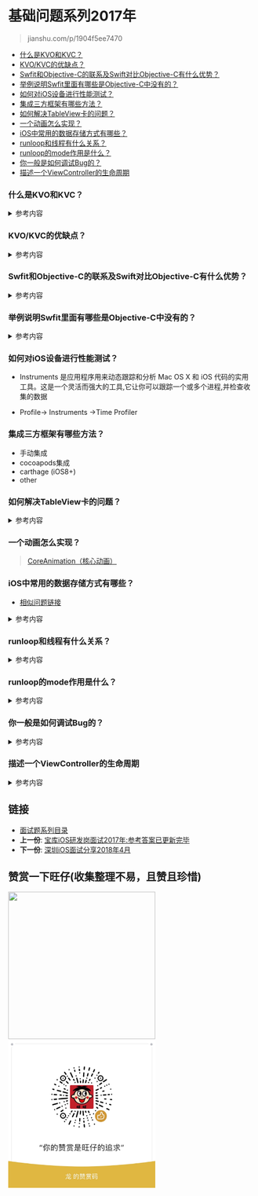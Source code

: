 # 基础问题系列2017年

> jianshu.com/p/1904f5ee7470

  -   [什么是KVO和KVC？](#什么是kvo和kvc)
-   [KVO/KVC的优缺点？](#kvokvc的优缺点)
-   [Swfit和Objective-C的联系及Swift对比Objective-C有什么优势？](#swfit和objective-c的联系及swift对比objective-c有什么优势)
-   [举例说明Swfit里面有哪些是Objective-C中没有的？](#举例说明swfit里面有哪些是objective-c中没有的)
-   [如何对iOS设备进行性能测试？](#如何对ios设备进行性能测试)
-   [集成三方框架有哪些方法？](#集成三方框架有哪些方法)
-   [如何解决TableView卡的问题？](#如何解决tableview卡的问题)
-   [一个动画怎么实现？](#一个动画怎么实现)
-   [iOS中常用的数据存储方式有哪些？](#ios中常用的数据存储方式有哪些)
-   [runloop和线程有什么关系？](#runloop和线程有什么关系)
-   [runloop的mode作用是什么？](#runloop的mode作用是什么)
-   [你一般是如何调试Bug的？](#你一般是如何调试bug的)
-   [描述一个ViewController的生命周期](#描述一个viewcontroller的生命周期)

###  什么是KVO和KVC？  
<details>
<summary> 参考内容 </summary>

- KVC : 键值编码，是Key Value Coding 的简称，cocoa的标准组成部分，是一种可以直接通过字符串的名字(Key)来访问类属性的机制，而不是通过调用Setter方法、Getter方法进行访问
- KVO：（Key Value Observer）键值观察者，是观察者设计模式的一种具体实现

</details>

### KVO/KVC的优缺点？

<details>
<summary> 参考内容 </summary>

#### KVC：

- 优点：没有property的变量（私有）也能通过KVC进行设置，或者简化代码（多级属性）
- 缺点：如果key只写错，编写的时候不会报错，但是运行的时候会报错

#### KVO优点：

* 能够提供一种简单的方法实现两个对象的同步；
* 能够对内部对象的状态改变作出响应，而且不需要改变内部对象的实现；
* 能够提供被观察者属性的最新值和之前的值；
* 使用key Path来观察属性，因此可以观察嵌套对象；
* 完成了对观察对象的抽象，因为不需要额外的代码来允许观察者被观察。

#### KVO缺点：

* KVO只能检测类中的属性，并且属性名都是通过NSString来查找，编译器不会补全（编译时不会出现警告），容易写错；
* 对属性重构，将导致观察代码不可用；
* 复杂的 “if” 语句要求对象正在观察多个值，是因为所有的观察代码通过一个方法来指向；

</details>

### Swfit和Objective-C的联系及Swift对比Objective-C有什么优势？
<details>
<summary> 参考内容 </summary>

- 联系: 
	- Swift与Objective-C共用同一套运行时环境
	- 同一个工程，可以同时使用Swift和Objective-C
	- Objective-C出现过的绝大多数概念，比如引用记数、ARC、属性、协议、接口、初始化、扩展类、命名参数、匿名函数等，在Swift中继续有效（可能只是换了个术语)

- 优势
	- Swift容易阅读，语法和文件结构简易化。
	- Swift更易于维护，文件分离后结构更清晰。
	- Swift更加安全，它是类型安全的语言。
	- Swift代码更少，简洁的语法，可以省去大量冗余代码
	- Swift速度更快，运算性能更高。

</details>

### 举例说明Swfit里面有哪些是Objective-C中没有的？

<details>
<summary> 参考内容 </summary>
	
1).swift独有的范围运算符：a…b 表示 [a,b] 如3…5 就是范围取3，4，5

2).swift独有的元组类型

var point = (x:15,y:20.2)
就是元组名是 point ，里面有两个元素x和y。 有点类似于结构体.

3).函数的默认参数值

func addStudent (name:string,age:Int = 20) –>string{}
设置了默认的年龄为20 所以再调用时只需要写个名字
addStudent("DragonLi")
要注意的是，使用了默认参数值， 系统会自动生成一个外部参数名。
想改名字也就要写外部参数名了 即 addStudent(“zss”,age:18)

4).swift中使用let定义常量,var定义变量

使用常量,更加安全,不能够被修改,在需要对对象进行修改的时候 只能用var修饰.

5).if let 、 guard let 的用法

缩减代码量，安全处理数据逻辑。

</details>

### 如何对iOS设备进行性能测试？
- Instruments 是应用程序用来动态跟踪和分析 Mac OS X 和 iOS 代码的实用工具。这是一个灵活而强大的工具,它让你可以跟踪一个或多个进程,并检查收集的数据

- Profile-> Instruments ->Time Profiler

### 集成三方框架有哪些方法？
- 手动集成
- cocoapods集成
- carthage (iOS8+)
- other

### 如何解决TableView卡的问题？
<details>
<summary> 参考内容 </summary>

* 缓存行高
* 尽量用轻量级的对象，比如用不到事件处理的地方，可以考虑使用 CALayer 取代 UIView
* 不要频繁地调用 UIView 的相关属性，比如 frame、bounds、transform 等属性，尽量减少不必要的修改
* 尽量提前计算好布局，在有需要时一次性调整对应的属性，不要多次修改属性
* Autolayout 会比直接设置 frame 消耗更多的 CPU 资源
* 图片的 size 最好刚好跟 UIImageView 的 size 保持一致
* 控制一下线程的最大并发数量
* 尽量把耗时的操作放到子线程
	* 文本处理（尺寸计算、绘制）
	* 图片处理（解码、绘制）

* 尽量避免短时间内大量图片的显示，尽可能将多张图片合成一张进行显示
* 尽量减少视图数量和层次
* 减少透明的视图（alpha<1），不透明的就设置 opaque 为 YES
* 尽量避免出现离屏渲染

</details>

### 一个动画怎么实现？ 
>  [CoreAnimation（核心动画）](https://github.com/DevDragonLi/Core-AnimationPerformanceOptimization)

### iOS中常用的数据存储方式有哪些？

- [相似问题链接](./01一份"有点难"的iOS面试题MrPeak2016年.md#链接)

<details>
<summary> 参考内容 </summary>

- 综合	
	- 所有的本地持久化数据存储的本质都是写文件，而且只能存到沙盒中。
	- 沙盒机制是苹果的一项安全机制，本质就是系统给每个应用分配了一个文件夹来存储数据，而且每个应用只能访问分配给自己的那个文件夹，其他应用的文件夹是不能访问的。
	- 数据存储的核心都是写文件。主要有四种持久化方式：属性列表，对象序列化，SQLite 数据库, CoreData
	
	- 属性列表：应用于少量数据存储，比如登陆的用户信息，应用程序配置信息等。只有NSString ，NSArray，NSDictory，NSData，可以WriteToFile；存储的依旧是plist文件，plist文件可以存储的7种数据类型：array，dictory，string，bool，data，date，number。

- 详细
	- 对象序列化：最终也是存为属性列表文件，如果程序中，需要存储的时候，直接存储对象比较方便，例如有一个设置类，我们可以把设置类的对象直接存储，就没必要再把里面的每一个属性单独存到文件中。对象序列化是将一个实现了NSCoding协议的对象，通过序列化（NSKeydArchiver）的形式，将对象中的属性抽取出来，转化成二进制流，也就是NSData，NSData可以选择write to file 或者存储到NSUserdefault中。 必须实现的两个方法 encodeWithCoder，initWithCoder。对象序列化的本质就是 对象NSData。

	- SQLite： 适合大量，重复，有规律的数据存储。而且频繁的读取，删除，过滤数据，这种适合使用数据库 (iOS 使用第三方FMDB)

	- CoreData： Sqlite叫做关系型数据库，CoreData 是一中OR-Mapping的思想 ，O代表对象Object，R代表relationship，Mapping代表映射，直译过来就是对象关系映射，其实就是把对象的属性和表中的字段自动映射，简化程序员的负担，以面向对象的方式操作数据库。ORMapping是一种思想，CoreData实现了这种思想，在Java中，hibernate 也是对ORMapping的一种实现，只是利用java实现的。
	- CoreData 本质还是数据库，只不过使用起来更加面向对象，不关注二维的表结构，而是只需要关注对象，纯面向对象的数据操作方式。我们直接使用数据库的时候，如果向数据库中插入数据，一般是把一个对象的属性和数据库中某个表的字段一一对应，然后把对象的属性存储到具体的表字段中.取一条数据的时候，把表中的一行数据取出，同样需要再封装到对象的属性中，这样的方式有点繁琐，不面向对象。CoreData解决的问题就是不需要这个中间的转换过程，看起来是直接把对象存储进去，并且取出来，不关心表的存在，实际内部帮你做好了映射关系。

</details>

### runloop和线程有什么关系？
<details>
<summary> 参考内容 </summary>

-  runloop和线程是一一对应关系
	- key：thread ，value ：loop
- 一般来讲，一个线程一次只能执行一个任务，执行完成后线程就会退出。
- 保持程序的持续运行(ios程序为什么能一直活着不会死)
	- 处理app中的各种事件（比如触摸事件、定时器事件【NSTimer】、selector事件【选择器·performSelector···】）
	- 节省CPU资源，提高程序性能，有事情就做事情，没事情就休息

- 重要性
	- 如果没有Runloop,那么程序一启动就会退出，什么事情都做不了。
	- 如果有了Runloop，那么相当于在内部有一个事件循环，能够保证程序的持续运行
	- main函数中的Runloop a 在UIApplication函数内部就启动了一个Runloop 该函数返回一个int类型的值 b 这个默认启动的Runloop是跟主线程相关联的

</details>

### runloop的mode作用是什么？
<details>
<summary> 参考内容 </summary>

- 实际编码可用为3种(系统占用2种独有)
- example ,定时器,等处理需要采取不同的 mode 

</details>

### 你一般是如何调试Bug的？
<details>
<summary> 参考内容 </summary>

- 在运行过程中，如果出现EXC_BAD_ACCESS 异常，往往提示的信息很少或者没有提示，启用NSZombieEnabled后在控制台能打印出更多的提示信息，便于debug,请注意，僵尸模式下的调试工作只能在模拟器中实现，我们无法在物理设备上完成这一诊断流程.
- 异常断点，一般程序crash时Xcode一般会定位到main函数中，得不到详细的crash信息，打上异常断点后就极大可能定位到程序的crash处，利于debug。
- 一般来说，在创建工程的时候，应该在Build Settings启用Analyze During 'Build'，这样每次编译时都会自动静态分析。这样的话，写完一小段代码之后，就马上知道是否存在内存泄露或其他bug问题，并且可以修bugs。
- 如果你想在运行的时候查看APP是否存在内存泄露，你可以使用Xcode上instruments工具上的Leaks模块进行内存分析。但是有些内存泄露是很难检查出来，有时只有通过手动覆盖dealloc方法，看它最终有没有调用。
</details>

### 描述一个ViewController的生命周期
<details>
<summary> 参考内容 </summary>

* 当我们调用UIViewControlller的view时，
* 系统首先判断当前的 UIViewControlller是否存在view，如果存在直接返回view，
* 如果不存在的话，会调用loadview方法，
* 然后判断loadview方法是否是自定义方法，
* 如果是自定义方法，就执行自定义方法，
* 如果不是自定义方法，判断当时视图控制器是否有xib、stroyboard。
* 如果有xib、stroyboard 就加载xib、stroyboard。
* 如果没有创建一个空白的view。
* 调用viewDidLoad方法。
* 最后返回view

</details>


## 链接

- [面试题系列目录](../README.md)
- **上一份**: [宝库iOS研发岗面试2017年:参考答案已更新完毕](05iOS宝库iOS开发笔试题2017年.md)
- **下一份**: [深圳iOS面试分享2018年4月](07深圳iOS面试分享2018年4月.md)

## 赞赏一下旺仔(收集整理不易，且赞且珍惜)

</p>
<img src="https://p9-juejin.byteimg.com/tos-cn-i-k3u1fbpfcp/18ff90e4c8344f86aa69c34065bb379a~tplv-k3u1fbpfcp-zoom-1.image" width="300" height="300">
<img src="../images/wechat.JPG" width="300" height="300">

</p>
